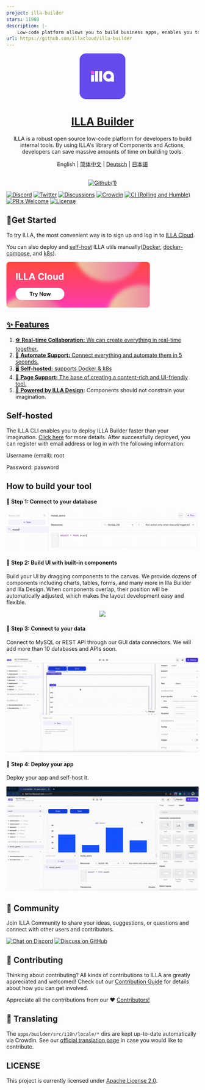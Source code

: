 ```yaml
---
project: illa-builder
stars: 11988
description: |-
    Low-code platform allows you to build business apps, enables you to quickly create internal tools such as dashboard, crud app, admin panel, crm, cms, etc. Supports PostgreSQL, MySQL, Supabase, GraphQL, MongoDB, MSSQL, Rest API, Hugging Face, Redis, etc. Automate workflows with schedule or webhook. Open source Retool. 
url: https://github.com/illacloud/illa-builder
---
```



<div align="center">
  <a href="https://cloud.illacloud.com?utm_source=github&utm_medium=readme&utm_campaign=github-readme">
    <img alt="ILLA Design Logo" width="120px" height="120px" src="https://github.com/illacloud/.github/blob/main/assets/images/illa-logo.svg"/>
  </a>
</div>

<h1 align="center"><a href="https://cloud.illacloud.com?utm_source=github&utm_medium=readme&utm_campaign=github-readme">ILLA Builder</a> </h1>

<p align="center">ILLA is a robust open source low-code platform for developers to build internal tools. By using ILLA's library of Components and Actions, developers can save massive amounts of time on building tools. </p>

<div align="center">
English | <a href="https://github.com/illacloud/illa-builder/blob/beta/README-CN.md">简体中文</a> | <a href="https://github.com/illacloud/illa-builder/blob/beta/README-DE.md">Deutsch</a> | <a href="https://github.com/illacloud/illa-builder/blob/beta/README-JP.md">日本語</a>
</div>

<br>
<p align="center">
<a href="https://cloud.illacloud.com?utm_source=github&utm_medium=readme&utm_campaign=github-readme">
  <img width="800" alt="Github(1)" src="https://github.com/illacloud/illa-builder/assets/112603073/fdc4c02b-e412-4c41-8240-8077d4447ebc">
</a>
</p>


[![Discord](https://img.shields.io/badge/chat-Discord-7289DA?logo=discord)](https://discord.gg/illacloud)
[![Twitter](https://img.shields.io/badge/Twitter-1DA1F2?logo=x&logoColor=white)](https://twitter.com/illa_cloud)
[![Discussions](https://img.shields.io/badge/discussions-GitHub-333333?logo=github)](https://github.com/orgs/illacloud/discussions)
[![Crowdin](https://badges.crowdin.net/illa-builder/localized.svg)](https://crowdin.com/project/illa-builder)
[![CI (Rolling and Humble)](https://github.com/illacloud/illa-builder/actions/workflows/build-docker.yml/badge.svg?query=branch%3Amain)](https://github.com/illacloud/illa-builder/actions/workflows/build-docker.yml?query=branch%3Amain)
[![PR:s Welcome](https://img.shields.io/badge/PR:s-welcome-brightgreen.svg)](https://github.com/illacloud/illa-builder/pulls)
[![License](https://img.shields.io/badge/license-Apache%202-4EB1BA.svg?style=socialflat-square&)](https://www.apache.org/licenses/LICENSE-2.0.html)


## 🚀Get Started
To try ILLA, the most convenient way is to sign up and log in to [ILLA Cloud](https://cloud.illacloud.com?utm_source=github&utm_medium=readme&utm_campaign=github-readme). 

You can also deploy and [self-host](https://docs.illacloud.com/self-hosted-deployment/) ILLA utils manually([Docker](https://www.docker.com/), [docker-compose](https://docs.docker.com/compose/), and [k8s](https://kubernetes.io/)).

<p>
  <a href="https://cloud.illacloud.com?utm_source=github&utm_medium=readme&utm_campaign=github-readme"><img src="https://raw.githubusercontent.com/illacloud/.github/main/assets/images/ILLA%20Cloud.png" height=120 />
</p>



## ✨ Features

1. ⚽ **Real-time Collaboration:** We can create everything in real-time together.
2. 🤖 **Automate Support:** Connect everything and automate them in 5 seconds.
3. 🖥 **Self-hosted:** supports Docker & k8s
4. 📝 **Page Support:** The base of creating a content-rich and UI-friendly tool.
5. 🎨 **Powered by [ILLA Design](https://github.com/illacloud/illa-design):** Components should not constrain your imagination.

## Self-hosted
    
The ILLA CLI enables you to deploy ILLA Builder faster than your imagination. [Click here](https://docs.illacloud.com/self-hosted-deployment) for more details.
After successfully deployed, you can register with email address or log in with the following information: 
<p align="left">Username (email): root</p>
<p align="left">Password: password</p>

    
    
## How to build your tool

#### 🎯 Step 1: Connect to your database
<p align="center">
  <a href="https://cloud.illacloud.com?utm_source=github&utm_medium=readme&utm_campaign=github-readme">
    <img src="https://github.com/illacloud/.github/blob/main/assets/images/sql.jpeg">
  </a>
</p>

#### 🎨 Step 2: Build UI with built-in components
Build your UI by dragging components to the canvas. We provide dozens of components including charts, tables, forms, and many more in Illa Builder and Illa Design. When components overlap, their position will be automatically adjusted, which makes the layout development easy and flexible.

<p align="center">
  <a href="https://cloud.illacloud.com?utm_source=github&utm_medium=readme&utm_campaign=github-readme">
    <img src="https://github.com/illacloud/.github/blob/main/assets/images/edit-ui-with-components.gif">
  </a>
</p>

#### 🔌 Step 3: Connect to your data
Connect to MySQL or REST API through our GUI data connectors. We will add more than 10 databases and APIs soon.
<p align="center">
  <a href="https://cloud.illacloud.com?utm_source=github&utm_medium=readme&utm_campaign=github-readme">
    <img src="https://github.com/illacloud/.github/blob/main/assets/images/connect-your-data.gif">
  </a>
</p>

#### 🚀 Step 4: Deploy your app
Deploy your app and self-host it. 
<p align="center">
  <a href="https://cloud.illacloud.com?utm_source=github&utm_medium=readme&utm_campaign=github-readme">
    <img src="https://github.com/illacloud/.github/blob/main/assets/images/deploy.gif">
  </a>
</p>


## 💬 Community

Join ILLA Community to share your ideas, suggestions, or questions and connect with other users and contributors.

[![Chat on Discord](https://img.shields.io/badge/chat-Discord-7289DA?logo=discord)](https://discord.gg/illacloud)   [![Discuss on GitHub](https://img.shields.io/badge/discussions-GitHub-333333?logo=github)](https://github.com/orgs/illacloud/discussions)   

## 🌱 Contributing

Thinking about contributing? All kinds of contributions to ILLA are greatly appreciated and welcomed! Check out our [Contribution Guide](./CONTRIBUTING.md) for details about how you can get involved.
<p>Appreciate all the contributions from our ❤︎  <a href="https://github.com/illacloud/illa-builder/graphs/contributors">Contributors!</a></p>

## 📢 Translating

The `apps/builder/src/i18n/locale/*` dirs are kept up-to-date automatically via Crowdin. See our [official translation page](https://crowdin.com/project/illa-builder) in case you would like to contribute.

## LICENSE

This project is currently licensed under [Apache License 2.0](./LICENSE).

